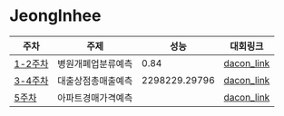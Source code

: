 # JeongInhee
|주차|주제|성능|대회링크|
|------|---|---|---|
|[1-2주차](https://github.com/Sejong-Kaggle-Challengers/JeongInhee/tree/main/1%EC%A3%BC%EC%B0%A8)|병원개폐업분류예측|0.84|[dacon_link](https://dacon.io/competitions/official/9565/leaderboard/)|
|[3-4주차](https://github.com/Sejong-Kaggle-Challengers/JeongInhee/tree/main/3-4%EC%A3%BC%EC%B0%A8)|대출상점총매출예측|2298229.29796|[dacon_link](https://dacon.io/competitions/official/136/leaderboard/)|
|[5주차](https://github.com/Sejong-Kaggle-Challengers/JeongInhee/tree/main/3-4%EC%A3%BC%EC%B0%A8)|아파트경매가격예측||[dacon_link](https://dacon.io/competitions/official/17801/leaderboard/)|

